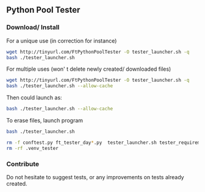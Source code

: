 ## Python Pool Tester

### Download/ Install

For a unique use (in correction for instance)
```bash
wget http://tinyurl.com/FtPythonPoolTester -O tester_launcher.sh -q
bash ./tester_launcher.sh
```

For multiple uses (won' t delete newly created/ downloaded files)
```bash
wget http://tinyurl.com/FtPythonPoolTester -O tester_launcher.sh -q
bash ./tester_launcher.sh --allow-cache
```
Then could launch as:
```bash
bash ./tester_launcher.sh --allow-cache
```

To erase files, launch program
```bash
bash ./tester_launcher.sh
```

```bash
rm -f conftest.py ft_tester_day*.py  tester_launcher.sh tester_requirements.txt
rm -rf .venv_tester
```


### Contribute

Do not hesitate to suggest tests, or any improvements on tests already created.
